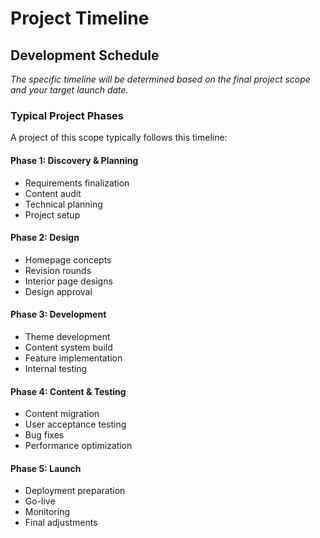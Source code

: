 # Project Timeline

## Development Schedule

_The specific timeline will be determined based on the final project scope and your target launch date._

### Typical Project Phases

A project of this scope typically follows this timeline:

#### Phase 1: Discovery & Planning

-   Requirements finalization
-   Content audit
-   Technical planning
-   Project setup

#### Phase 2: Design

-   Homepage concepts
-   Revision rounds
-   Interior page designs
-   Design approval

#### Phase 3: Development

-   Theme development
-   Content system build
-   Feature implementation
-   Internal testing

#### Phase 4: Content & Testing

-   Content migration
-   User acceptance testing
-   Bug fixes
-   Performance optimization

#### Phase 5: Launch

-   Deployment preparation
-   Go-live
-   Monitoring
-   Final adjustments
